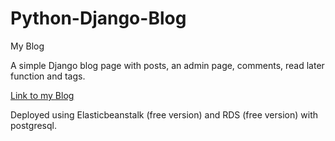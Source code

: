 # Python-Django-Blog
My Blog

A simple Django blog page with posts, an admin page, comments, read later function and tags.

[Link to my Blog](http://djangomysitepiz-env.eba-y4mkvbmp.eu-south-1.elasticbeanstalk.com/)

Deployed using Elasticbeanstalk (free version) and RDS (free version) with postgresql.
